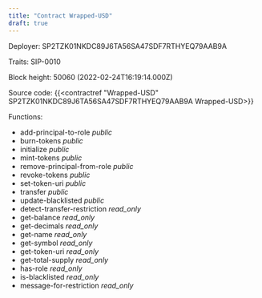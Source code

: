 ```yaml
---
title: "Contract Wrapped-USD"
draft: true
---
```

Deployer: SP2TZK01NKDC89J6TA56SA47SDF7RTHYEQ79AAB9A

Traits:
 SIP-0010



Block height: 50060 (2022-02-24T16:19:14.000Z)

Source code: {{<contractref "Wrapped-USD" SP2TZK01NKDC89J6TA56SA47SDF7RTHYEQ79AAB9A Wrapped-USD>}}

Functions:

* add-principal-to-role _public_
* burn-tokens _public_
* initialize _public_
* mint-tokens _public_
* remove-principal-from-role _public_
* revoke-tokens _public_
* set-token-uri _public_
* transfer _public_
* update-blacklisted _public_
* detect-transfer-restriction _read_only_
* get-balance _read_only_
* get-decimals _read_only_
* get-name _read_only_
* get-symbol _read_only_
* get-token-uri _read_only_
* get-total-supply _read_only_
* has-role _read_only_
* is-blacklisted _read_only_
* message-for-restriction _read_only_

